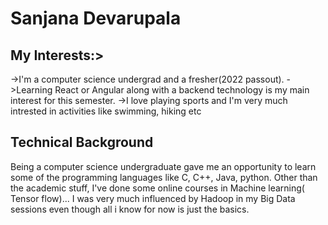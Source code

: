 # Sanjana Devarupala
## My Interests:>
->I'm a computer science undergrad and a fresher(2022 passout).
->Learning React or Angular along with a backend technology is my main interest for this semester. 
->I love playing sports and I'm very much intrested in activities like swimming, hiking etc

## Technical Background
Being a computer science undergraduate gave me an opportunity to learn some of the programming languages like C, C++, Java, python.
Other than the academic stuff, I've done some online courses in Machine learning( Tensor flow)...
I was very much influenced by Hadoop in my Big Data sessions even though all i know for now is just the basics. 